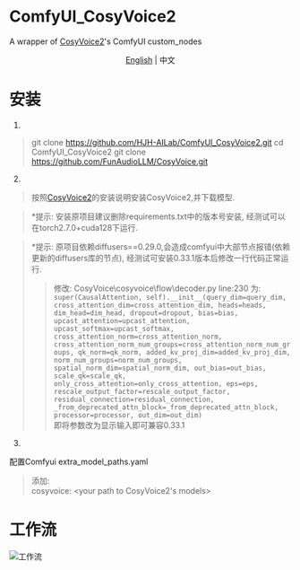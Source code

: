 # ComfyUI_CosyVoice2
A wrapper of [CosyVoice2](https://github.com/FunAudioLLM/CosyVoice/ "CosyVoice2")'s ComfyUI custom_nodes

<p style="text-align:center;"><a href="README.md">English</a> | <span>中文</span></p>

# 安装
1.   
>git clone <https://github.com/HJH-AILab/ComfyUI_CosyVoice2.git>
>cd ComfyUI_CosyVoice2
>git clone <https://github.com/FunAudioLLM/CosyVoice.git>

2.  
>按照[CosyVoice2](https://github.com/FunAudioLLM/CosyVoice/ "CosyVoice2")的安装说明安装CosyVoice2,并下载模型.

>*提示: 安装原项目建议删除requirements.txt中的版本号安装, 经测试可以在torch2.7.0+cuda128下运行.

>*提示: 原项目依赖diffusers==0.29.0,会造成comfyui中大部节点报错(依赖更新的diffusers库的节点), 经测试可安装0.33.1版本后修改一行代码正常运行.
>>修改: CosyVoice\cosyvoice\flow\decoder.py line:230 为:  
>>``super(CausalAttention, self).__init__(query_dim=query_dim, cross_attention_dim=cross_attention_dim, heads=heads, dim_head=dim_head, dropout=dropout, bias=bias, upcast_attention=upcast_attention, upcast_softmax=upcast_softmax,
                                                    cross_attention_norm=cross_attention_norm, cross_attention_norm_num_groups=cross_attention_norm_num_groups, qk_norm=qk_norm, added_kv_proj_dim=added_kv_proj_dim, norm_num_groups=norm_num_groups,
                                                    spatial_norm_dim=spatial_norm_dim, out_bias=out_bias, scale_qk=scale_qk, only_cross_attention=only_cross_attention, eps=eps, rescale_output_factor=rescale_output_factor, residual_connection=residual_connection,
                                                    _from_deprecated_attn_block=_from_deprecated_attn_block, processor=processor, out_dim=out_dim)``  
>>即将参数改为显示输入即可兼容0.33.1

3.  
配置Comfyui extra_model_paths.yaml  
>添加:  
>cosyvoice: &lt;your path to CosyVoice2's models>  

# 工作流
![工作流](exsample/workflow.png "workflow")
